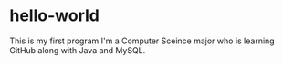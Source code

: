 # hello-world
This is my first program
I'm a Computer Sceince major who is learning GitHub along with Java and MySQL.
